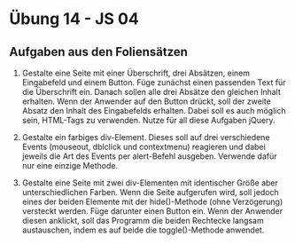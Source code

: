 # Übung 14 - JS 04

## Aufgaben aus den Foliensätzen

1. Gestalte eine Seite mit einer Überschrift, drei Absätzen, einem Eingabefeld und einem Button. Füge zunächst einen passenden Text für die Überschrift ein. Danach sollen alle drei Absätze den gleichen Inhalt erhalten. Wenn der Anwender auf den Button drückt, soll der zweite Absatz den Inhalt des Eingabefelds erhalten. Dabei soll es auch möglich sein, HTML-Tags zu verwenden. Nutze für all diese Aufgaben jQuery.

2. Gestalte ein farbiges div-Element. Dieses soll auf drei verschiedene Events (mouseout, dblclick und contextmenu) reagieren und dabei jeweils die Art des Events per alert-Befehl ausgeben. Verwende dafür nur eine einzige Methode.

3. Gestalte eine Seite mit zwei div-Elementen mit identischer Größe aber unterschiedlichen Farben. Wenn die Seite aufgerufen wird, soll jedoch eines der beiden Elemente mit der hide()-Methode (ohne Verzögerung) versteckt werden. Füge darunter einen Button ein. Wenn der Anwender diesen anklickt, soll das Programm die beiden Rechtecke langsam austauschen, indem es auf beide die toggle()-Methode anwendet.
